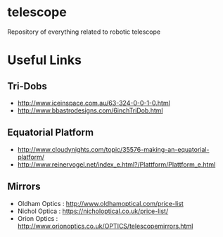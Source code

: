 # telescope
Repository of everything related to robotic telescope

Useful Links
============

Tri-Dobs
-------
* http://www.iceinspace.com.au/63-324-0-0-1-0.html
* http://www.bbastrodesigns.com/6inchTriDob.html

Equatorial Platform
-------------------
* http://www.cloudynights.com/topic/35576-making-an-equatorial-platform/
* http://www.reinervogel.net/index_e.html?/Plattform/Plattform_e.html

Mirrors
-------
* Oldham Optics : http://www.oldhamoptical.com/price-list
* Nichol Optica : https://nicholoptical.co.uk/price-list/
* Orion Optics : http://www.orionoptics.co.uk/OPTICS/telescopemirrors.html
